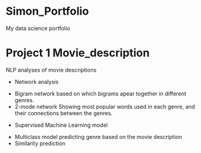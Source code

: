# Simon_Portfolio
My data science portfolio


# Project 1 Movie_description
NLP analyses of movie descriptions 

* Network analysis

- Bigram network based on which bigrams apear together in different genres. 
- 2-mode network Showing most popular words used in each genre, and their connections between the genres. 

* Supervised Machine Learning model 

- Multiclass model predicting genre based on the movie description
- Similarity prediction 
